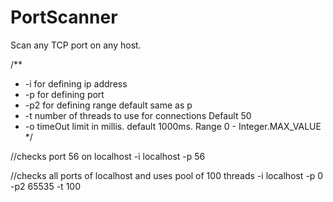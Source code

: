 # PortScanner
Scan any TCP port on any host.

/** 
 * -i for defining ip address
 * -p for defining port
 * -p2 for defining range default same as p
 * -t number of threads to use for connections   Default 50
 * -o timeOut limit in millis. default 1000ms. Range 0 - Integer.MAX_VALUE
 */

 //checks port 56 on localhost
-i localhost -p 56  

//checks all ports of localhost and uses pool of 100 threads
-i localhost -p 0 -p2 65535 -t 100
